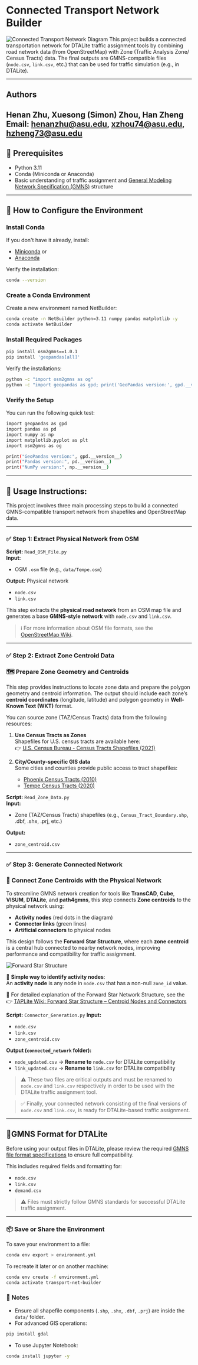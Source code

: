 # Connected Transport Network Builder
![Connected Transport Network Diagram](/images/workflow.png)
This project builds a connected transportation network for DTALite traffic assignment tools by combining road network data (from OpenStreetMap) with Zone (Traffic Analysis Zone/ Census Tracts) data. The final outputs are GMNS-compatible files (`node.csv`, `link.csv`, etc.) that can be used for traffic simulation (e.g., in DTALite).

---
## Authors
Henan Zhu, Xuesong (Simon) Zhou, Han Zheng  
Email: henanzhu@asu.edu, xzhou74@asu.edu, hzheng73@asu.edu
---

## 🧰 Prerequisites
- Python 3.11
- Conda (Miniconda or Anaconda)
- Basic understanding of traffic assignment and [General Modeling Network Specification (GMNS)](http://github.com/zephyr-data-specs/GMNS) structure

---
## 🐍 How to Configure the Environment

### Install Conda
If you don't have it already, install:
- [Miniconda](https://docs.conda.io/en/latest/miniconda.html) or
- [Anaconda](https://www.anaconda.com/)

Verify the installation:
```bash
conda --version
```

### Create a Conda Environment
Create a new environment named NetBuilder:
```bash
conda create -n NetBuilder python=3.11 numpy pandas matplotlib -y
conda activate NetBuilder
```

### Install Required Packages
```bash
pip install osm2gmns==1.0.1
pip install 'geopandas[all]'
```
Verify the installations:
```bash
python -c "import osm2gmns as og"
python -c "import geopandas as gpd; print('GeoPandas version:', gpd.__version__)"
```
### Verify the Setup
You can run the following quick test:
```bash
import geopandas as gpd
import pandas as pd
import numpy as np
import matplotlib.pyplot as plt
import osm2gmns as og

print("GeoPandas version:", gpd.__version__)
print("Pandas version:", pd.__version__)
print("NumPy version:", np.__version__)
```

----
## 🚦 Usage Instructions:

This project involves three main processing steps to build a connected GMNS-compatible transport network 
from shapefiles and OpenStreetMap data.

---
### ✅ Step 1: Extract Physical Network from OSM

**Script:** `Read_OSM_File.py`  
**Input:**  
- OSM `.osm` file (e.g., `data/Tempe.osm`)

**Output:** Physical network 
- `node.csv`  
- `link.csv`  

This step extracts the **physical road network** from an OSM map file and generates a base **GMNS-style network** with `node.csv` and `link.csv`.
> ℹ️ For more information about OSM file formats, see the [OpenStreetMap Wiki](https://wiki.openstreetmap.org/wiki/OSM_file_formats).

---
### ✅ Step 2: Extract Zone Centroid Data
### 🗺️ Prepare Zone Geometry and Centroids

This step provides instructions to locate zone data and prepare the polygon geometry and centroid information. 
The output should include each zone’s **centroid coordinates** (longitude, latitude) and polygon geometry in **Well-Known Text (WKT)** format.


You can source zone (TAZ/Census Tracts) data from the following resources:

1. **Use Census Tracts as Zones**  
   Shapefiles for U.S. census tracts are available here:  
   👉 [U.S. Census Bureau - Census Tracts Shapefiles (2021)](https://www.census.gov/cgi-bin/geo/shapefiles/index.php?year=2021&layergroup=Census+Tracts)

2. **City/County-specific GIS data**  
   Some cities and counties provide public access to tract shapefiles:
   - [Phoenix Census Tracts (2010)](https://koordinates.com/layer/96425-phoenix-arizona-census-tracts-2010/)
   - [Tempe Census Tracts (2020)](https://data.tempe.gov/datasets/f278c2c622c249b0a543d9cc31dba525_0/explore)

**Script:** `Read_Zone_Data.py`     
**Input:**
- Zone (TAZ/Census Tracts) shapefiles (e.g., `Census_Tract_Boundary.shp`, .dbf, .shx, .prj, etc.)

**Output:**      
- `zone_centroid.csv`
---
### ✅ Step 3: Generate Connected Network
### 🧩 Connect Zone Centroids with the Physical Network

To streamline GMNS network creation for tools like **TransCAD**, **Cube**, **VISUM**, **DTALite**, and **path4gmns**, 
this step connects **Zone centroids** to the physical network using:

- **Activity nodes** (red dots in the diagram)  
- **Connector links** (green lines)  
- **Artificial connectors** to physical nodes

This design follows the **Forward Star Structure**, where each **zone centroid** is a central hub connected to nearby network nodes, improving performance and compatibility for traffic assignment.

![Forward Star Structure](images/forward_star.png)

🔎 **Simple way to identify activity nodes**:  
An **activity node** is any node in `node.csv` that has a non-null `zone_id` value.

📘 For detailed explanation of the Forward Star Network Structure, see the  
👉 [TAPLite Wiki: Forward Star Structure – Centroid Nodes and Connectors](https://github.com/asu-trans-ai-lab/TAPLite/wiki/Forward-Star-Network-Structure%3A-Centroid-Nodes-and-Connectors)

**Script:** `Connector_Generation.py`
**Input:**  
- `node.csv`  
- `link.csv`  
- `zone_centroid.csv`

**Output (`connected_network` folder):**
- `node_updated.csv` → **Rename to** `node.csv` for DTALite compatibility
- `link_updated.csv` → **Rename to** `link.csv` for DTALite compatibility

> ⚠️ These two files are critical outputs and must be renamed to `node.csv` and `link.csv` respectively in order to be used with the DTALite traffic assignment tool.

> ✅ Finally, your connected network consisting of the final versions of `node.csv` and `link.csv`, is ready for DTALite-based traffic assignment.

---

## 📄GMNS Format for DTALite

Before using your output files in DTALite, please review the required [GMNS file format specifications](https://docs.google.com/document/d/146Nt9y53mUibze1Z0nezgCwtkY_4Ycb1j-wp_S86wqs/edit?usp=sharing) to ensure full compatibility.

This includes required fields and formatting for:
- `node.csv`
- `link.csv`
- `demand.csv`

> ⚠️ Files must strictly follow GMNS standards for successful DTALite traffic assignment.

---
### 📦 Save or Share the Environment
To save your environment to a file:
```bash
conda env export > environment.yml
```
To recreate it later or on another machine:
```bash
conda env create -f environment.yml
conda activate transport-net-builder
```

### 📝 Notes

- Ensure all shapefile components (`.shp`, `.shx`, `.dbf`, `.prj`) are inside the `data/` folder.
- For advanced GIS operations:

```bash
pip install gdal
```
- To use Jupyter Notebook:
```bash
conda install jupyter -y
```